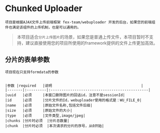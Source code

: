 # Chunked Uploader

	项目是根据AJAX文件上传前端框架 fex-team/webuploader 开发的后台，如果您的前端组件也满足该组件的上传机制，也是可以通用的。

> 本项目适合`分片上传图片`的场景，如果您是普通上传文件，本项目暂时不支持，建议直接使用您的项目所使用的framework提供的文件上传更加高效。

## 分片的表单参数

	项目现在只支持formdata的参数
	

	|参数	|required	|说明											|
	|-------|:---------|:---------------------------------------------|
	|uuid	|必须		|本窗口删除图片的回话id，注意不是sessionId|
	|id		|必须		|分片文件的Id，webuploader使用的格式是：WU_FILE_0|
	|name	|必须		|原始文件名称,包括文件后缀|
	|size	|必须		|原始文件的大小|
	|type	|必须		|文件类型,image/jpeg|
	|chunks	|分片时必须	|分片总数量|
	|chunk	|分片时必须	|本次请求的分片的序号，从0开始|
	
	
	